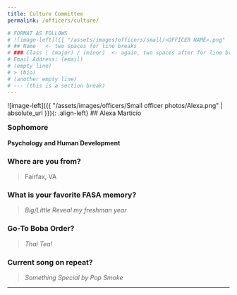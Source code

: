 ```yaml
---
title: Culture Committee
permalink: /officers/culture/

# FORMAT AS FOLLOWS
# ![image-left]({{ "/assets/images/officers/small/<OFFICER NAME>.png" | absolute_url }}){: .align-left}
# ## Name   <- two spaces for line breaks
# ### Class | (major) / (minor)  <- again, two spaces after for line breaks
# Email Address: (email)
# (empty line)
# > (bio)
# (another empty line)
# --- (this is a section break)
---
```

<div id="Alexa"></div>
![image-left]({{ "/assets/images/officers/Small officer photos/Alexa.png" | absolute_url }}){: .align-left}
## Alexa Marticio
<p style="margin-bottom: 0.45em; padding: 0">
<a href="https://www.instagram.com/alexa.marticio/" style="margin: 0; padding: 0"><i class="fa fa-2x fa-fw fa-instagram" style="color: #494e48"></i></a>
<a href="mailto:Alexam@vt.edu" style="margin: 0; padding: 0"><i class="fa fa-2x fa-fw fa-envelope" style="color: #494e48"></i></a></p>
<h3 style="margin-top: 0">Sophomore</h3>

**Psychology and Human Development**  


### **Where are you from?**

> Fairfax, VA

### **What is your favorite FASA memory?**

> *Big/Little Reveal my freshman year*

### **Go-To Boba Order?**

> *Thai Tea!*

### **Current song on repeat?**

> *Something Special by Pop Smoke*


---
